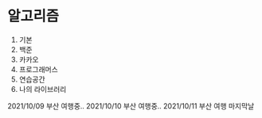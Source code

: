 # 알고리즘
1. 기본 
2. 백준
2. 카카오
3. 프로그래머스
4. 연습공간
5. 나의 라이브러리

2021/10/09 부산 여행중..
2021/10/10 부산 여행중..
2021/10/11 부산 여행 마지막날